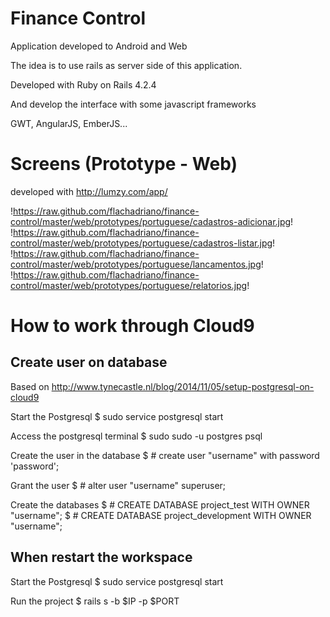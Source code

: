 # Finance Control

Application developed to Android and Web

The idea is to use rails as server side of this application.

Developed with Ruby on Rails 4.2.4

And develop the interface with some javascript frameworks

GWT, AngularJS, EmberJS...

# Screens (Prototype - Web)

developed with http://lumzy.com/app/

!https://raw.github.com/flachadriano/finance-control/master/web/prototypes/portuguese/cadastros-adicionar.jpg!
!https://raw.github.com/flachadriano/finance-control/master/web/prototypes/portuguese/cadastros-listar.jpg!
!https://raw.github.com/flachadriano/finance-control/master/web/prototypes/portuguese/lancamentos.jpg!
!https://raw.github.com/flachadriano/finance-control/master/web/prototypes/portuguese/relatorios.jpg!

# How to work through Cloud9

## Create user on database

Based on http://www.tynecastle.nl/blog/2014/11/05/setup-postgresql-on-cloud9

Start the Postgresql
$ sudo service postgresql start

Access the postgresql terminal
$ sudo sudo -u postgres psql

Create the user in the database
$ # create user "username" with password 'password';

Grant the user
$ # alter user "username" superuser;

Create the databases
$ # CREATE DATABASE project_test WITH OWNER "username";
$ # CREATE DATABASE project_development WITH OWNER "username";

## When restart the workspace

Start the Postgresql
$ sudo service postgresql start

Run the project
$ rails s -b $IP -p $PORT